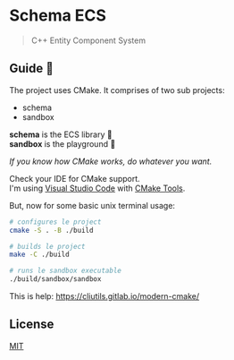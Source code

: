 # Schema ECS

> C++ Entity Component System

## Guide :poop:

The project uses CMake.
It comprises of two sub projects:
- schema
- sandbox

**schema** is the ECS library :book:  
**sandbox** is the playground :tada:

*If you know how CMake works, do whatever you want.*

Check your IDE for CMake support.  
I'm using [Visual Studio Code](https://code.visualstudio.com/) with [CMake Tools](https://marketplace.visualstudio.com/items?itemName=vector-of-bool.cmake-tools).

But, now for some basic unix terminal usage:

```sh
# configures le project
cmake -S . -B ./build

# builds le project
make -C ./build

# runs le sandbox executable
./build/sandbox/sandbox
```

This is help:
https://cliutils.gitlab.io/modern-cmake/

## License

[MIT](http://opensource.org/licenses/MIT)
